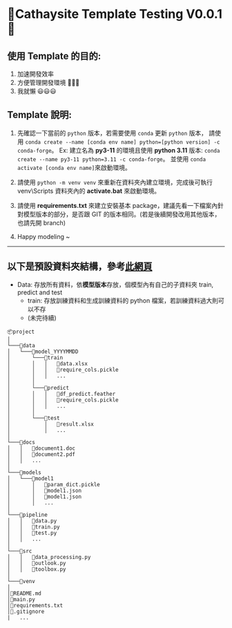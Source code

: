 # 🎉Cathaysite Template Testing V0.0.1🎉

## 使用 Template 的目的:

1. 加速開發效率
2. 方便管理開發環境 🎉🎉🎉
3. 我就懶 😃😃😃

## Template 說明:

1. 先確認一下當前的 `python` 版本，若需要使用 `conda` 更新 `python` 版本，
   請使用 `conda create --name [conda env name] python=[python version] -c conda-forge`。
   Ex: 建立名為 **py3-11** 的環境且使用 **python 3.11** 版本: `conda create --name py3-11 python=3.11 -c conda-forge`。
   並使用 `conda activate [conda env name]`來啟動環境。

2. 請使用 `python -m venv venv` 來重新在資料夾內建立環境，完成後可執行 venv\Scripts 資料夾內的 **activate.bat** 來啟動環境。

3. 請使用 **requirements.txt** 來建立安裝基本 package，建議先看一下檔案內針對模型版本的部分，是否跟 GIT 的版本相同。(若是後續開發改用其他版本，也請先開 branch)

4. Happy modeling ~

---

## 以下是預設資料夾結構，參考[此網頁](https://dzone.com/articles/data-science-project-folder-structure)

- Data: 存放所有資料，依**模型版本**存放，個模型內有自己的子資料夾 train, predict and test
  - train: 存放訓練資料和生成訓練資料的 python 檔案，若訓練資料過大則可以不存
  - (未完待續)

```
📦project
│
└───📂data
│   └───📂model_YYYYMMDD
│       └───📂train
│       │   │   📜data.xlsx
│       │   │   📜require_cols.pickle
│       │   │   ...
│       │
│       └───📂predict
│       │   │   📜df_predict.feather
│       │   │   📜require_cols.pickle
│       │   │   ...
│       │
│       └───📂test
│           │   📜result.xlsx
│           │   ...
│
└───📂docs
│   │   📜document1.doc
│   │   📜document2.pdf
│   │   ...
│
└───📂models
│   └───📂model1
│       │   📜param_dict.pickle
│       │   📜model1.json
│       │   📜model1.json
│       │   ...
│
└───📂pipeline
│   │   📜data.py
│   │   📜train.py
│   │   📜test.py
│   │   ...
│
└───📂src
│   │   📜data_processing.py
│   │   📜outlook.py
│   │   📜toolbox.py
│
└───📂venv
│
│📜README.md
│📜main.py
│📜requirements.txt
│📜.gitignore
|   ...

```
